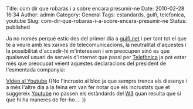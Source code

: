 Title: com dir que robaràs i a sobre encara presumir-ne
Date: 2010-02-28 16:34
Author: admin
Category: General
Tags: estandards, guifi, telefonica, youtube
Slug: com-dir-que-robaras-i-a-sobre-encara-presumir-ne
Status: published

Ja no només perquè estic des del primer dia a [guifi.net](http://guifi.net "Lloc web del projecte guifi.net") i per tant tot el que te a veure amb les xarxes de telecomunicacions, la neutralitat d'aquestes i la possibilitat d'accedir-hi m'interessen i em preocupen sinó es que qualsevol usuari de serveis d'Internet que passi per [Telefònica](http://www.telefonica.com "Lloc web de l'operadora de telecomunicacions Telefònica") ja pot estar més que preocupat veient aquestes declaracions del president de l'esmentada companyia:

[Vídeo al Youtube](http://www.youtube.com/watch?v=rVADWAxOZtg "Vídeo al Youtube del president de Telefònica") ((No l'incrusto al bloc ja que sempre trenca els dissenys i a més l'altre dia a la feina em van fer notar que els incrustats que et suggereix [Youtube](http://www.youtube.com "Lloc web de compartició de vídeos") no passen els estàndards del [W3](http://validator.w3.org "Lloc web que permet validar la correctesa de les pàgines web") quan resulta que sí que hi ha maneres de fer-ho ... ))
